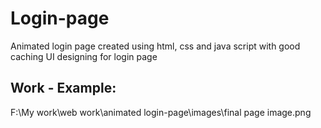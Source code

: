 # Login-page
Animated login page created using html, css and java script with good caching UI designing for login page 


## Work - Example:
F:\My work\web work\animated login-page\images\final page image.png

